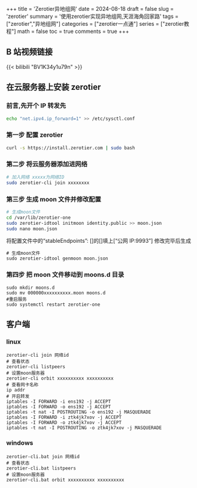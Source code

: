 +++
title = 'Zerotier异地组网'
date = 2024-08-18
draft = false
slug = 'zerotier'
summary = '使用zerotier实现异地组网,天涯海角回家路'
tags = ["zerotier","异地组网"]
categories = ["zerotier一点通"]
series = ["zerotier教程"]
math = false
toc = true
comments = true
+++

## B 站视频链接

{{< bilibili "BV1K34y1u79n" >}}

## 在云服务器上安装 zerotier

### 前言,先开个 IP 转发先

```bash
echo "net.ipv4.ip_forward=1" >> /etc/sysctl.conf
```

### 第一步 配置 zerotier

```bash
curl -s https://install.zerotier.com | sudo bash
```

### 第二步 将云服务器添加进网络

```bash
# 加入网络 xxxxx为网络ID
sudo zerotier-cli join xxxxxxxx
```

### 第三步 生成 moon 文件并修改配置

```bash
# 生成moon文件
cd /var/lib/zerotier-one
sudo zerotier-idtool initmoon identity.public >> moon.json
sudo nano moon.json
```

将配置文件中的“stableEndpoints”: []的[]填上[“公网 IP:9993”]
修改完毕后生成

```shell
# 生成moon文件
sudo zerotier-idtool genmoon moon.json
```

### 第四步 把 moon 文件移动到 moons.d 目录

```shell
sudo mkdir moons.d
sudo mv 000000xxxxxxxxxx.moon moons.d
#重启服务
sudo systemctl restart zerotier-one
```

## 客户端

### linux

```shell
zerotier-cli join 网络id
# 查看状态
zerotier-cli listpeers
# 设置moon服务器
zerotier-cli orbit xxxxxxxxxx xxxxxxxxxx
# 查看网卡名称
ip addr
# 开启转发
iptables -I FORWARD -i ens192 -j ACCEPT
iptables -I FORWARD -o ens192 -j ACCEPT
iptables -t nat -I POSTROUTING -o ens192 -j MASQUERADE
iptables -I FORWARD -i ztk4jk7xov -j ACCEPT
iptables -I FORWARD -o ztk4jk7xov -j ACCEPT
iptables -t nat -I POSTROUTING -o ztk4jk7xov -j MASQUERADE
```

### windows

```shell
zerotier-cli.bat join 网络id
# 查看状态
zerotier-cli.bat listpeers
# 设置moon服务器
zerotier-cli.bat orbit xxxxxxxxxx xxxxxxxxxx
```
